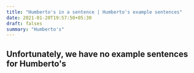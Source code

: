 ```yaml
---
title: "Humberto's in a sentence | Humberto's example sentences"
date: 2021-01-20T19:57:50+05:30
draft: falses
summary: "Humberto's"
---
```

## Unfortunately, we have no example sentences for Humberto's                 
